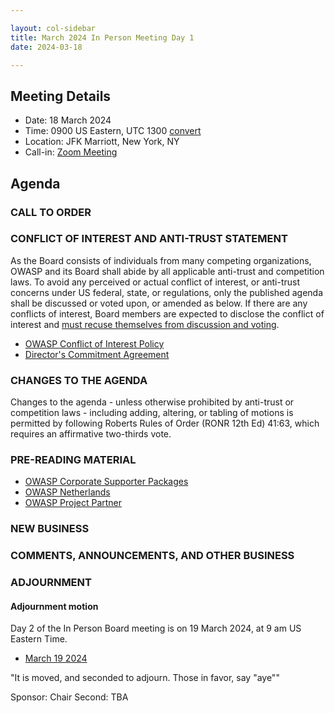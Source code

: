 ```yaml
---

layout: col-sidebar
title: March 2024 In Person Meeting Day 1
date: 2024-03-18

---
```


## Meeting Details

- Date: 18 March 2024
- Time: 0900 US Eastern, UTC 1300 [convert](https://www.timeanddate.com/worldclock/meetingdetails.html?year=2024&month=3&day=18&hour=13&min=0&sec=0&p1=398&p2=110&p3=197&p4=64&p5=136&p6=179)
- Location: JFK Marriott, New York, NY
- Call-in: [Zoom Meeting](https://us06web.zoom.us/j/85856448225?pwd=8yfyLksGWTnnkWbQQZzPBBzrLKqv2z.1)

## Agenda

### CALL TO ORDER

<!--
Board Members
- Sam Stepanyan, Steve Springett, Kevin Johnson, Avi Douglen, Matt Tesauro, Bil Corry, and Ricardo Griffith.

Guests
Andrew van der Stock, Kelly Santalucia, Jason C. McDonald, Harold Blankenship
-->

### CONFLICT OF INTEREST AND ANTI-TRUST STATEMENT

As the Board consists of individuals from many competing organizations, OWASP and its Board shall abide by all applicable anti-trust and competition laws. To avoid any perceived or actual conflict of interest, or anti-trust concerns under US federal, state, or regulations, only the published agenda shall be discussed or voted upon, or amended as below. If there are any conflicts of interest, Board members are expected to disclose the conflict of interest and [must recuse themselves from discussion and voting](https://owasp.org/www-policy/legal/bylaws#section-702-disclosure-required).

- [OWASP Conflict of Interest Policy](https://owasp.org/www-policy/operational/conflict-of-interest)
- [Director's Commitment Agreement](https://owasp.org/www-policy/legal/directors-committment-agreement)

### CHANGES TO THE AGENDA

Changes to the agenda - unless otherwise prohibited by anti-trust or competition laws - including adding, altering, or tabling of motions is permitted by following Roberts Rules of Order (RONR 12th Ed) 41:63, which requires an affirmative two-thirds vote.

### PRE-READING MATERIAL

- [OWASP Corporate Supporter Packages]()
- [OWASP Netherlands]()
- [OWASP Project Partner]()

### NEW BUSINESS

### COMMENTS, ANNOUNCEMENTS, AND OTHER BUSINESS

### ADJOURNMENT

#### Adjournment motion

Day 2 of the In Person Board meeting is on 19 March 2024, at 9 am US Eastern Time.

- [March 19 2024](https://owasp.org/meetings/202403-19.html)

"It is moved, and seconded to adjourn. Those in favor, say "aye""

Sponsor: Chair
Second: TBA

